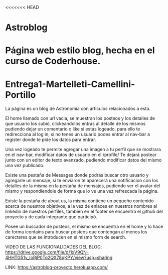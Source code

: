 <<<<<<< HEAD
# Astroblog
Página web estilo blog, hecha en el curso de Coderhouse.
=======
# Entrega1-Martelleti-Camellini-Portillo

La página es un blog de Astronomía con articulos relacionados a esta.

El home llamado con url vacia, se muestran los posteos y los detalles de que usuario los subió, clickeandolos entras al detalle de los mismos pudiendo dejar un comentario o like si estas logeado, para ello te redirecciona al log in, si no tenes un usuario podes entrar al nav-bar a register donde te pide los datos para entrar.

Una vez logeado te permite agregar una imagen a tu perfil que se mostrara en el nav-bar, modificar datos de usuario en el /profile/
Te dejará postear junto con un editor de texto avanzado, pudiendo modificar datos del mismo una vez publicado.

Existe una pestaña de Messages donde podras buscar otro usuario y agregarle un mensaje, si te enviaron te aparecerá una notificacion con los detalles de la misma en la pestaña de mensajes, pudiendo ver el avatar del mismo y respondiendole de forma que lo ve una vez refrescada la página.

Existe la pestaña de about us, la misma contiene un pequeño contenido acerca de nuestros objetivos, a la vez de enlaces en nuestros nombres al linkedin de nuestros perfiles, tambien en el footer se encuentra el github del proyecto y de cada integrante que participó.

Posee un buscador de posteos, el mismo se encuentra en el home y lo hace de forma icontains para buscar posteos que contengan al menos los carecteres que se introducen en el mismo form de search.


VIDEO DE LAS FUNCIONALIDADES DEL BLOG: https://drive.google.com/file/d/1xV9QN-4HHTG51v_IoRjP0To2QX78qKPY/view?usp=sharing


LINK: https://astroblog-proyecto.herokuapp.com/
